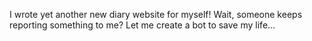 I wrote yet another new diary website for myself! Wait, someone keeps reporting something to me? Let me create a bot to save my life...
